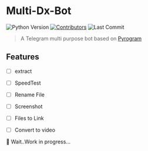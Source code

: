 # Multi-Dx-Bot

 ![Python Version](https://img.shields.io/badge/Python-v3.8-blue)
 [![Contributors](https://img.shields.io/github/contributors/sahadz/multi-dx-bot)](https://github.com/sahadz/multi-dx-bot/graphs/contributors)
 ![Last Commit](https://img.shields.io/github/last-commit/sahadz/multi-Dx-bot/main)

> A Telegram multi purpose bot based on [Pyrogram](https://github.com/pyrogram/pyrogram)

## Features

- [ ] extract

- [ ] SpeedTest

- [ ] Rename File

- [ ] Screenshot

- [ ] Files to Link

- [ ] Convert to video

🚧 Wait..Work in progress...
